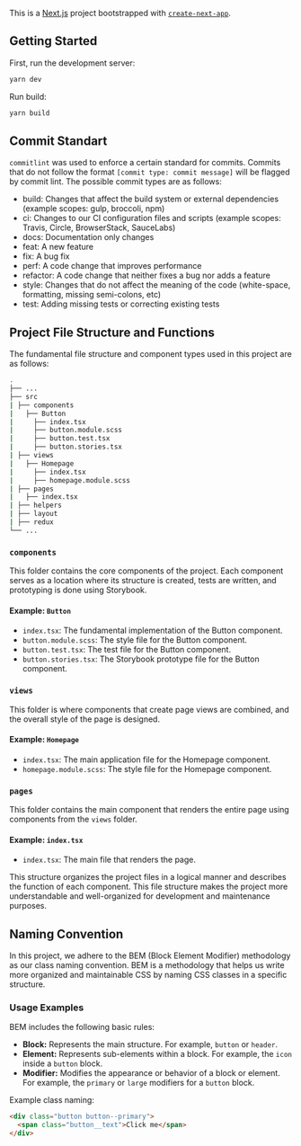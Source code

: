 This is a [Next.js](https://nextjs.org/) project bootstrapped with
[`create-next-app`](https://github.com/vercel/next.js/tree/canary/packages/create-next-app).

## Getting Started

First, run the development server:

```bash
yarn dev
```

Run build:

```bash
yarn build
```
## Commit Standart

`commitlint` was used to enforce a certain standard for commits. Commits that do not follow the format
`[commit type: commit message]` will be flagged by commit lint. The possible commit types are as follows:

- build: Changes that affect the build system or external dependencies (example scopes: gulp, broccoli, npm)
- ci: Changes to our CI configuration files and scripts (example scopes: Travis, Circle, BrowserStack, SauceLabs)
- docs: Documentation only changes
- feat: A new feature
- fix: A bug fix
- perf: A code change that improves performance
- refactor: A code change that neither fixes a bug nor adds a feature
- style: Changes that do not affect the meaning of the code (white-space, formatting, missing semi-colons, etc)
- test: Adding missing tests or correcting existing tests

## Project File Structure and Functions

The fundamental file structure and component types used in this project are as follows:
```bash
.
├── ...
├── src
| ├── components
|   ├── Button
|     ├── index.tsx
|     ├── button.module.scss
|     ├── button.test.tsx
|     ├── button.stories.tsx
| ├── views
|   ├── Homepage
|     ├── index.tsx
|     ├── homepage.module.scss
| ├── pages
|   ├── index.tsx
| ├── helpers
| ├── layout
| ├── redux
└── ...
```

### `components`

This folder contains the core components of the project. Each component serves as a location where its structure is created, tests are written, and prototyping is done using Storybook.

#### Example: `Button`

- `index.tsx`: The fundamental implementation of the Button component.
- `button.module.scss`: The style file for the Button component.
- `button.test.tsx`: The test file for the Button component.
- `button.stories.tsx`: The Storybook prototype file for the Button component.

### `views`

This folder is where components that create page views are combined, and the overall style of the page is designed.

#### Example: `Homepage`

- `index.tsx`: The main application file for the Homepage component.
- `homepage.module.scss`: The style file for the Homepage component.

### `pages`

This folder contains the main component that renders the entire page using components from the `views` folder.

#### Example: `index.tsx`

- `index.tsx`: The main file that renders the page.

This structure organizes the project files in a logical manner and describes the function of each component. This file structure makes the project more understandable and well-organized for development and maintenance purposes.


## Naming Convention

In this project, we adhere to the BEM (Block Element Modifier) methodology as our class naming convention. BEM is a methodology that helps us write more organized and maintainable CSS by naming CSS classes in a specific structure.

### Usage Examples

BEM includes the following basic rules:

- **Block:** Represents the main structure. For example, `button` or `header`.
- **Element:** Represents sub-elements within a block. For example, the `icon` inside a `button` block.
- **Modifier:** Modifies the appearance or behavior of a block or element. For example, the `primary` or `large` modifiers for a `button` block.

Example class naming:

```html
<div class="button button--primary">
  <span class="button__text">Click me</span>
</div>
